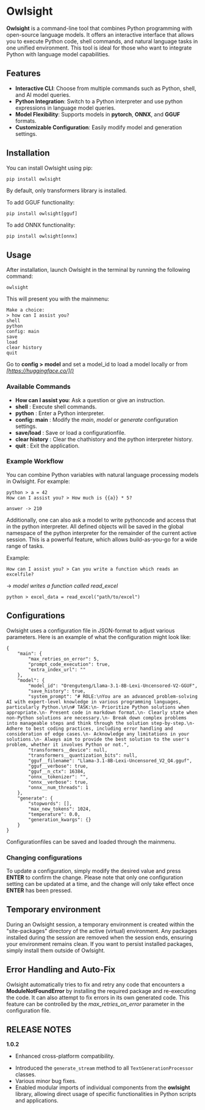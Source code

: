# Owlsight

**Owlsight** is a command-line tool that combines Python programming with open-source language models. It offers an interactive interface that allows you to execute Python code, shell commands, and natural language tasks in one unified environment. This tool is ideal for those who want to integrate Python with language model capabilities.

## Features

- **Interactive CLI**: Choose from multiple commands such as Python, shell, and AI model queries.
- **Python Integration**: Switch to a Python interpreter and use python expressions in language model queries.
- **Model Flexibility**: Supports models in **pytorch**, **ONNX**, and **GGUF** formats.
- **Customizable Configuration**: Easily modify model and generation settings.

## Installation

You can install Owlsight using pip:

```bash
pip install owlsight
```

By default, only transformers library is installed.

To add GGUF functionality:

```
pip install owlsight[gguf]
```

To add ONNX functionality:

```
pip install owlsight[onnx]
```

## Usage

After installation, launch Owlsight in the terminal by running the following command:

```
owlsight
```

This will present you with the mainmenu:

```
Make a choice:
> how can I assist you?
shell
python
config: main
save
load
clear history
quit
```

Go to **config >** **model** and set a model_id to load a model locally or from *[https://huggingface.co/]()*

### Available Commands

* **How can I assist you**: Ask a question or give an instruction.
* **shell** : Execute shell commands.
* **python** : Enter a Python interpreter.
* **config: main** : Modify the *main*, *model* or *generate* configuration settings.
* **save/load** : Save or load a configurationfile.
* **clear history** : Clear the chathistory and the python interpreter history.
* **quit** : Exit the application.

### Example Workflow

You can combine Python variables with natural language processing models in Owlsight. For example:

```
python > a = 42
How can I assist you? > How much is {{a}} * 5?
```

```
answer -> 210
```

Additionally, one can also ask a model to write pythoncode and access that in the python interpreter. All defined objects will be saved in the global namespace of the python interpreter for the remainder of the current active session. This is a powerful feature, which allows build-as-you-go for a wide range of tasks.

Example:

```
How can I assist you? > Can you write a function which reads an excelfile?
```

-> *model writes a function called read_excel*

```
python > excel_data = read_excel("path/to/excel")
```

## Configurations

Owlsight uses a configuration file in JSON-format to adjust various parameters. Here is an example of what the configuration might look like:

```
{
    "main": {
        "max_retries_on_error": 5,
        "prompt_code_execution": true,
        "extra_index_url": ""
    },
    "model": {
        "model_id": "Orenguteng/Llama-3.1-8B-Lexi-Uncensored-V2-GGUF",
        "save_history": true,
        "system_prompt": "# ROLE:\nYou are an advanced problem-solving AI with expert-level knowledge in various programming languages, particularly Python.\n\n# TASK:\n- Prioritize Python solutions when appropriate.\n- Present code in markdown format.\n- Clearly state when non-Python solutions are necessary.\n- Break down complex problems into manageable steps and think through the solution step-by-step.\n- Adhere to best coding practices, including error handling and consideration of edge cases.\n- Acknowledge any limitations in your solutions.\n- Always aim to provide the best solution to the user's problem, whether it involves Python or not.",
        "transformers__device": null,
        "transformers__quantization_bits": null,
        "gguf__filename": "Llama-3.1-8B-Lexi-Uncensored_V2_Q4.gguf",
        "gguf__verbose": true,
        "gguf__n_ctx": 16384,
        "onnx__tokenizer": "",
        "onnx__verbose": true,
        "onnx__num_threads": 1
    },
    "generate": {
        "stopwords": [],
        "max_new_tokens": 1024,
        "temperature": 0.0,
        "generation_kwargs": {}
    }
}
```

Configurationfiles can be saved and loaded through the mainmenu. 

### Changing configurations

To update a configuration, simply modify the desired value and press **ENTER** to confirm the change. Please note that only one configuration setting can be updated at a time, and the change will only take effect once **ENTER** has been pressed.

## Temporary environment

During an Owlsight session, a temporary environment is created within the "site-packages" directory of the active (virtual) environment. Any packages installed during the session are removed when the session ends, ensuring your environment remains clean. If you want to persist installed packages, simply install them outside of Owlsight.

## Error Handling and Auto-Fix

Owlsight automatically tries to fix and retry any code that encounters a **ModuleNotFoundError** by installing the required package and re-executing the code. It can also attempt to fix errors in its own generated code. This feature can be controlled by the *max_retries_on_error* parameter in the configuration file.

## RELEASE NOTES

**1.0.2**

- Enhanced cross-platform compatibility.

* Introduced the `generate_stream` method to all `TextGenerationProcessor` classes.
* Various minor bug fixes.
* Enabled modular imports of individual components from the **owlsight** library, allowing direct usage of specific functionalities in Python scripts and applications.
